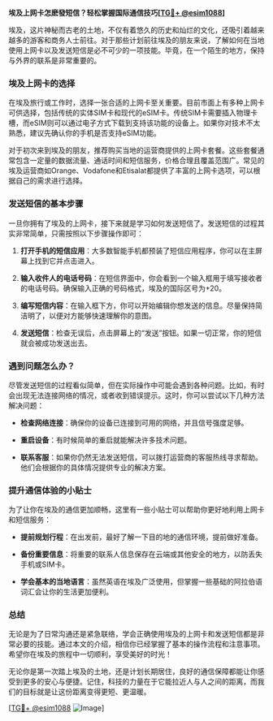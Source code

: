 **埃及上网卡怎麽發短信？轻松掌握国际通信技巧[[TG💪+ @esim1088](https://t.me/s/esim1088)]**

埃及，这片神秘而古老的土地，不仅有着悠久的历史和灿烂的文化，还吸引着越来越多的游客和商务人士前往。对于那些计划前往埃及的朋友来说，了解如何在当地使用上网卡以及发送短信是必不可少的一项技能。毕竟，在一个陌生的地方，保持与外界的联系是非常重要的。

### 埃及上网卡的选择

在埃及旅行或工作时，选择一张合适的上网卡至关重要。目前市面上有多种上网卡可供选择，包括传统的实体SIM卡和现代的eSIM卡。传统SIM卡需要插入物理卡槽，而eSIM则可以通过电子方式下载到支持该功能的设备上。如果你对技术不太熟悉，建议先确认你的手机是否支持eSIM功能。

对于初次来到埃及的朋友，推荐购买当地的运营商提供的上网卡套餐。这些套餐通常包含一定量的数据流量、通话时间和短信服务，价格合理且覆盖范围广。常见的埃及运营商如Orange、Vodafone和Etisalat都提供了丰富的上网卡选项，可以根据自己的需求进行选择。

### 发送短信的基本步骤

一旦你拥有了埃及的上网卡，接下来就是学习如何发送短信了。发送短信的过程其实非常简单，只需按照以下步骤操作即可：

1. **打开手机的短信应用**：大多数智能手机都预装了短信应用程序，你可以在主屏幕上找到它并点击进入。
   
2. **输入收件人的电话号码**：在短信界面中，你会看到一个输入框用于填写接收者的电话号码。确保输入正确的号码格式，埃及的国际区号为+20。

3. **编写短信内容**：在输入框下方，你可以开始编辑你想发送的信息。尽量保持简洁明了，以便对方能够快速理解你的意图。

4. **发送短信**：检查无误后，点击屏幕上的“发送”按钮。如果一切正常，你的短信就会被成功发送出去。

### 遇到问题怎么办？

尽管发送短信的过程看似简单，但在实际操作中可能会遇到各种问题。比如，有时会出现无法连接网络的情况，或者收到错误提示。这时，你可以尝试以下几种方法解决问题：

- **检查网络连接**：确保你的设备已连接到可用的网络，并且信号强度足够。
  
- **重启设备**：有时候简单的重启就能解决许多技术问题。

- **联系客服**：如果你仍然无法发送短信，可以拨打运营商的客服热线寻求帮助。他们会根据你的具体情况提供专业的解决方案。

### 提升通信体验的小贴士

为了让你在埃及的通信更加顺畅，这里有一些小贴士可以帮助你更好地利用上网卡和短信服务：

- **提前规划行程**：在出发前，最好了解一下目的地的通信环境，提前做好准备。
  
- **备份重要信息**：将重要的联系人信息保存在云端或其他安全的地方，以防丢失手机或SIM卡。

- **学会基本的当地语言**：虽然英语在埃及广泛使用，但掌握一些基础的阿拉伯语词汇会让你的生活更加便利。

### 总结

无论是为了日常沟通还是紧急联络，学会正确使用埃及的上网卡和发送短信都是非常必要的技能。通过本文的介绍，相信你已经掌握了基本的操作流程和注意事项。希望你在埃及的旅程中一切顺利，享受美好的时光！

无论你是第一次踏上埃及的土地，还是计划长期居住，良好的通信保障都能让你感受到更多的安心与便捷。记住，科技的力量在于它能拉近人与人之间的距离，而我们的目标就是让这份距离变得更短、更温暖。

[[TG💪+ @esim1088](https://t.me/s/esim1088) ![Image](https://i.postimg.cc/4NQfJmqS/Snipaste-2025-05-13-00-14-12.png)]